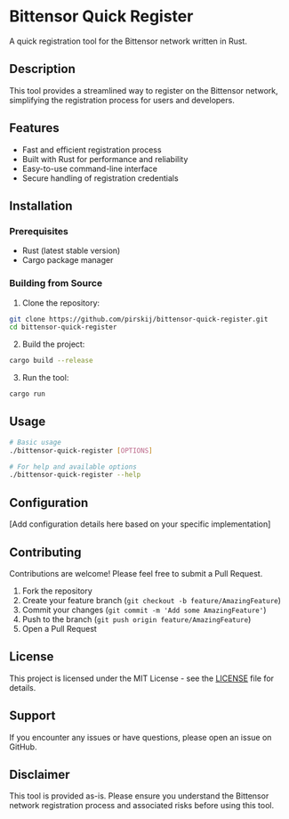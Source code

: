 # Bittensor Quick Register

A quick registration tool for the Bittensor network written in Rust.

## Description

This tool provides a streamlined way to register on the Bittensor network, simplifying the registration process for users and developers.

## Features

- Fast and efficient registration process
- Built with Rust for performance and reliability
- Easy-to-use command-line interface
- Secure handling of registration credentials

## Installation

### Prerequisites

- Rust (latest stable version)
- Cargo package manager

### Building from Source

1. Clone the repository:
```bash
git clone https://github.com/pirskij/bittensor-quick-register.git
cd bittensor-quick-register
```

2. Build the project:
```bash
cargo build --release
```

3. Run the tool:
```bash
cargo run
```

## Usage

```bash
# Basic usage
./bittensor-quick-register [OPTIONS]

# For help and available options
./bittensor-quick-register --help
```

## Configuration

[Add configuration details here based on your specific implementation]

## Contributing

Contributions are welcome! Please feel free to submit a Pull Request.

1. Fork the repository
2. Create your feature branch (`git checkout -b feature/AmazingFeature`)
3. Commit your changes (`git commit -m 'Add some AmazingFeature'`)
4. Push to the branch (`git push origin feature/AmazingFeature`)
5. Open a Pull Request

## License

This project is licensed under the MIT License - see the [LICENSE](LICENSE) file for details.

## Support

If you encounter any issues or have questions, please open an issue on GitHub.

## Disclaimer

This tool is provided as-is. Please ensure you understand the Bittensor network registration process and associated risks before using this tool.
